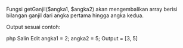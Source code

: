 Fungsi getGanjil($angka1, $angka2) akan mengembalikan array berisi bilangan ganjil dari angka pertama hingga angka kedua.

Output sesuai contoh:

php
Salin
Edit
angka1 = 2;
angka2 = 5;
Output = [3, 5]
